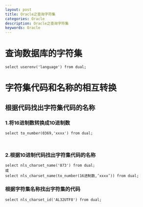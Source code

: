```yaml
---
layout: post
title: Oracle之查询字符集 
categories: Oracle
description: Oracle之查询字符集
keywords: Oracle
---
```


# 查询数据库的字符集
```
select userenv('language') from dual;
```

# 字符集代码和名称的相互转换
## 根据代码找出字符集代码的名称
### 1.将16进制数转换成10进制数
```
select to_number(0369,'xxxx') from dual;
```
	 
### 2.根据10进制代码找出字符集代码的名称
```
select nls_charset_name('873') from dual;
或
select nls_charset_name(to_number(16进制数,’xxxx’)) from dual;
```

### 根据字符集名称找出字符集的代码
```
select nls_charset_id('AL32UTF8') from dual;
```

